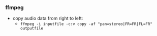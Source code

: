### ffmpeg
- copy audio data from right to left:
	- `ffmpeg -i inputfile -c:v copy -af "pan=stereo|FR=FR|FL=FR" outputfile`
